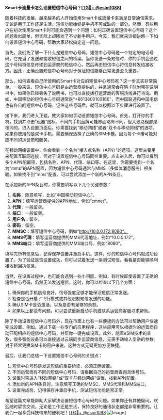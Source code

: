 **Smart卡流量卡怎么设置短信中心号码？[[TG💪+ @esim1088](https://t.me/s/esim1088)]**

随着科技的发展，越来越多的人开始使用Smart卡或流量卡来满足日常通信需求。无论是用于工作还是生活，短信功能始终是手机不可或缺的一部分。然而，有些用户在初次使用Smart卡时可能会遇到一个问题：如何正确设置短信中心号码？这个问题看似简单，但实际上却困扰了不少新手用户。今天，我们就来详细讲解一下如何设置短信中心号码，帮助大家轻松搞定这一问题。

首先，我们先了解一下什么是短信中心号码。短信中心号码是一个特定的电话号码，它充当了发送和接收短信之间的桥梁。当你发送一条短信时，你的手机会通过这个号码将信息传递到运营商的短信中心，然后再由短信中心将信息转发给接收方。因此，正确设置短信中心号码对于保证短信能够正常发送至关重要。

那么，如何查看自己所使用的Smart卡对应的短信中心号码呢？这一步其实非常简单。一般来说，短信中心号码是由运营商提供的，并且通常会在购卡时附带在说明书中。如果你已经丢失了说明书，也可以直接拨打运营商的客服热线进行咨询。例如，中国移动的短信中心号码通常是“+8613800100186”，而中国联通和中国电信也有各自的短信中心号码。记住这些号码后，就可以按照以下步骤进行设置了。

接下来，我们进入正题，教大家如何手动设置短信中心号码。首先，打开你的手机，找到并点击“设置”图标。不同的手机品牌可能界面略有不同，但大致路径都是相同的。进入设置页面后，你需要找到“移动网络”或者“双卡与移动网络”的选项。如果你使用的是双卡手机，需要确保选择了正确的SIM卡槽，因为每个卡槽可能对应不同的运营商和服务。

在移动网络设置中，你会看到一个名为“接入点名称（APN）”的选项。这里主要用来配置互联网连接，但对于设置短信中心号码同样重要。点击进入后，你可以看到多个APN配置项，包括名称、APN、代理、端口等。在这里，你需要找到一个名为“mms”的APN配置，因为短信中心号码通常与MMS（多媒体消息服务）相关联。如果找不到“mms”配置，可以尝试添加一个新的APN条目。

在添加新的APN条目时，你需要填写以下几个关键参数：
1. **名称**：随意填写，比如“中国移动短信中心”。
2. **APN**：填写运营商提供的APN地址，例如“cmnet”。
3. **代理**：一般留空。
4. **端口**：一般留空。
5. **用户名**：留空。
6. **密码**：留空。
7. **MMSC**：填写短信中心号码，例如“http://10.0.0.172:8080”。
8. **MMS代理**：填写运营商提供的MMS代理地址，例如“10.0.0.172”。
9. **MMS端口**：填写运营商提供的MMS端口号，例如“8080”。

填写完所有信息后，记得保存设置并重启手机。这样，你的短信中心号码就成功设置了。为了验证是否设置成功，你可以试着发送一条测试短信，看看是否能够顺利接收到回执信息。

当然，在设置过程中，也可能会遇到一些小问题。例如，有时候即使设置了正确的短信中心号码，仍然无法发送短信。这时，你可以检查以下几个方面：
1. 确保你的手机信号良好，信号强度足够才能保证短信正常发送。
2. 检查是否开启了飞行模式或其他限制短信发送的功能。
3. 确认SIM卡是否激活，以及是否有足够的余额。
4. 如果以上都没有问题，可以尝试重新启动手机或联系运营商客服寻求帮助。

除了手动设置短信中心号码外，现在市面上也有一些便捷的方法可以帮助用户快速完成设置。例如，通过下载一些专门的应用程序，这些应用可以根据你的运营商自动匹配相应的短信中心号码，并帮你一键完成设置。此外，随着eSIM技术的普及，很多智能设备可以直接通过云端同步运营商信息，无需手动输入复杂的参数。对于经常更换SIM卡的用户来说，这种方式无疑更加方便快捷。

最后，让我们总结一下设置短信中心号码的关键点：
1. 短信中心号码是发送短信的重要桥梁，必须正确设置。
2. 不同运营商有不同的短信中心号码，请根据自己的运营商查询具体号码。
3. 设置时需进入“移动网络”或“双卡与移动网络”设置，找到APN配置。
4. 添加新的APN条目时，注意填写正确的MMSC、MMS代理和MMS端口。
5. 设置完成后，记得保存并重启手机，测试短信功能是否正常。

希望这篇文章能帮助大家解决设置短信中心号码的问题。如果你还有其他疑问，欢迎随时留言交流。无论是工作还是生活，保持良好的通讯状态都是非常重要的。让我们一起享受科技带来的便利吧！[[TG💪+ @esim1088](https://t.me/s/esim1088) ![Image](https://i.postimg.cc/4NQfJmqS/Snipaste-2025-05-13-00-14-12.png)]